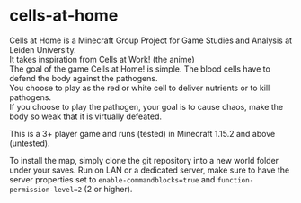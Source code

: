 # cells-at-home
Cells at Home is a Minecraft Group Project for Game Studies and Analysis at Leiden University.  
It takes inspiration from Cells at Work! (the anime)  
The goal of the game Cells at Home! is simple. The blood cells have to defend the body against the pathogens.  
You choose to play as the red or white cell to deliver nutrients or to kill pathogens.  
If you choose to play the pathogen, your goal is to cause chaos, make the body so weak that it is virtually defeated.

This is a 3+ player game and runs (tested) in Minecraft 1.15.2 and above (untested).

To install the map, simply clone the git repository into a new world folder under your saves. Run on LAN or a dedicated server, make sure to have the server properties set to `enable-commandblocks=true` and `function-permission-level=2` (2 or higher).
